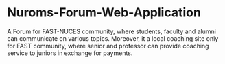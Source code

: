 # Nuroms-Forum-Web-Application
A Forum for FAST-NUCES community, where students, faculty and alumni can communicate on various topics. Moreover, it a local coaching site only for FAST community, where senior and professor can provide coaching service to juniors in exchange for payments.
